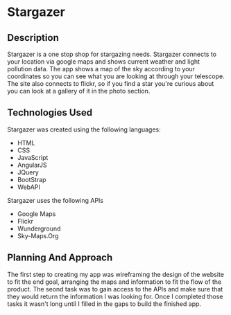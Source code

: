 # Stargazer
## Description
Stargazer is a one stop shop for stargazing needs. Stargazer connects to your location via google maps and shows current weather and light pollution data. The app shows a map of the sky according to your coordinates so you can see what you are looking at through your telescope. The site also connects to flickr, so if you find a star you're curious about you can look at a gallery of it in the photo section.

## Technologies Used
Stargazer was created using the following languages:
- HTML
- CSS
- JavaScript
- AngularJS
- JQuery
- BootStrap
- WebAPI

Stargazer uses the following APIs
- Google Maps
- Flickr
- Wunderground
- Sky-Maps.Org

## Planning And Approach
The first step to creating my app was wireframing the design of the website to fit the end goal, arranging the maps and information to fit the flow of the product. The seond task was to gain access to the APIs and make sure that they would return the information I was looking for. Once I completed those tasks it wasn't long until I filled in the gaps to build the finished app.
